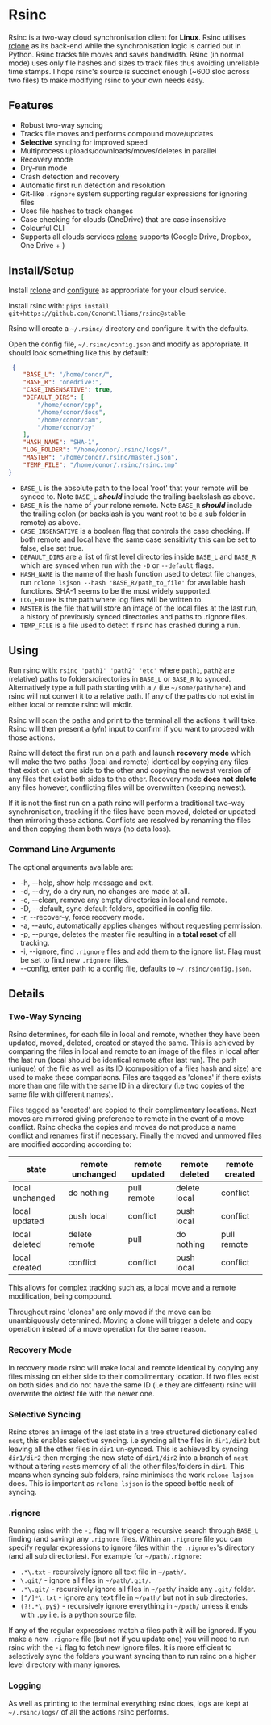 # Rsinc

Rsinc is a two-way cloud synchronisation client for **Linux**. Rsinc utilises [rclone](https://github.com/ncw/rclone) as its back-end while the synchronisation logic is carried out in Python. Rsinc tracks file moves and saves bandwidth. Rsinc (in normal mode) uses only file hashes and sizes to track files thus avoiding unreliable time stamps. I hope rsinc's source is succinct enough (\~600 sloc across two files) to make modifying rsinc to your own needs easy.

## Features

* Robust two-way syncing 
* Tracks file moves and performs compound move/updates
* **Selective** syncing for improved speed
* Multiprocess uploads/downloads/moves/deletes in parallel
* Recovery mode
* Dry-run mode 
* Crash detection and recovery
* Automatic first run detection and resolution
* Git-like `.rignore` system supporting regular expressions for ignoring files
* Uses file hashes to track changes
* Case checking for clouds (OneDrive) that are case insensitive
* Colourful CLI
* Supports all clouds services [rclone](https://github.com/ncw/rclone) supports (Google Drive, Dropbox, One Drive + )


## Install/Setup

Install [rclone](https://github.com/ncw/rclone) and [configure](https://rclone.org/docs/) as appropriate for your cloud service.

Install rsinc with: `pip3 install git+https://github.com/ConorWilliams/rsinc@stable` 

Rsinc will create a `~/.rsinc/` directory and configure it with the defaults.

Open the config file, `~/.rsinc/config.json` and modify as appropriate. It should look something like this by default:

```json { 
 {
    "BASE_L": "/home/conor/",
    "BASE_R": "onedrive:",
    "CASE_INSENSATIVE": true,
    "DEFAULT_DIRS": [
        "/home/conor/cpp",
        "/home/conor/docs",
        "/home/conor/cam",
        "/home/conor/py"
    ],
    "HASH_NAME": "SHA-1",
    "LOG_FOLDER": "/home/conor/.rsinc/logs/",
    "MASTER": "/home/conor/.rsinc/master.json",
    "TEMP_FILE": "/home/conor/.rsinc/rsinc.tmp"
}
```

- `BASE_L` is the absolute path to the local 'root' that your remote will be synced to. Note `BASE_L` **_should_** include the trailing backslash as above. 
- `BASE_R` is the name of your rclone remote. Note `BASE_R` **_should_** include the trailing colon (or backslash is you want root to be a sub folder in remote) as above.
- `CASE_INSENSATIVE` is a boolean flag that controls the case checking. If both remote and local have the same case sensitivity this can be set to false, else set true. 
- `DEFAULT_DIRS` are a list of first level directories inside `BASE_L` and `BASE_R` which are synced when run with the `-D` or `--default` flags. 
- `HASH_NAME` is the name of the hash function used to detect file changes, run `rclone lsjson --hash 'BASE_R/path_to_file'` for available hash functions. SHA-1 seems to be the most widely supported.
- `LOG_FOLDER` is the path where log files will be written to.
- `MASTER` is the file that will store an image of the local files at the last run, a history of previously synced directories and paths to .rignore files.
- `TEMP_FILE` is a file used to detect if rsinc has crashed during a run.

## Using

Run rsinc with: `rsinc 'path1' 'path2' 'etc'` where `path1`, `path2` are (relative) paths to folders/directories in `BASE_L` or `BASE_R` to synced. Alternatively type a full path starting with a `/` (i.e `~/some/path/here`) and rsinc will not convert it to a relative path. If any of the paths do not exist in either local or remote rsinc will mkdir.  

Rsinc will scan the paths and print to the terminal all the actions it will take. Rsinc will then present a (y/n) input to confirm if you want to proceed with those actions.

Rsinc will detect the first run on a path and launch **recovery mode** which will make the two paths (local and remote) identical by copying any files that exist on just one side to the other and copying the newest version of any files that exist both sides to the other. Recovery mode **does not delete** any files however, conflicting files will be overwritten (keeping newest).

If it is not the first run on a path rsinc will perform a traditional two-way synchronisation, tracking if the files have been moved, deleted or updated then mirroring these actions. Conflicts are resolved by renaming the files and then copying them both ways (no data loss).  

### Command Line Arguments

The optional arguments available are:

*  -h, --help, show help message and exit.
*  -d, --dry, do a dry run, no changes are made at all.
*  -c, --clean, remove any empty directories in local and remote.
*  -D, --default, sync default folders, specified in config file.
*  -r, --recover-y, force recovery mode.
*  -a, --auto, automatically applies changes without requesting permission.
*  -p, --purge, deletes the master file resulting in a **total reset** of all tracking.
*  -i, --ignore, find `.rignore` files and add them to the ignore list. Flag must be set to find new `.rignore` files.
*  --config, enter path to a config file, defaults to `~/.rsinc/config.json`.

## Details

### Two-Way Syncing

Rsinc determines, for each file in local and remote, whether they have been updated, moved, deleted, created or stayed the same. This is achieved by comparing the files in local and remote to an image of the files in local after the last run (local should be identical remote after last run). The path (unique) of the file as well as its ID (composition of a files hash and size) are used to make these comparisons. Files are tagged as 'clones' if there exists more than one file with the same ID in a directory (i.e two copies of the same file with different names).

Files tagged as 'created' are copied to their complimentary locations. Next moves are mirrored giving preference to remote in the event of a move conflict. Rsinc checks the copies and moves do not produce a name conflict and renames first if necessary. Finally the moved and unmoved files are modified according according to:

state | remote unchanged | remote updated | remote deleted | remote created
----- | ---------------- | -------------- | -------------- |  -------------
local unchanged   | do nothing    | pull remote | delete local  | conflict
local updated     | push local    | conflict    | push local    | conflict
local deleted     | delete remote | pull        | do nothing    | pull remote
local created     | conflict      | conflict    | push local    | conflict

This allows for complex tracking such as, a local move and a remote modification, being compound.

Throughout rsinc 'clones' are only moved if the move can be unambiguously determined. Moving a clone will trigger a delete and copy operation instead of a move operation for the same reason.

### Recovery Mode

In recovery mode rsinc will make local and remote identical by copying any files missing on either side to their complimentary location. If two files exist on both sides and do not have the same ID (i.e they are different) rsinc will overwrite the oldest file with the newer one.

### Selective Syncing

Rsinc stores an image of the last state in a tree structured dictionary called `nest`, this enables selective syncing. i.e syncing all the files in `dir1/dir2` but leaving all the other files in `dir1` un-synced. This is achieved by syncing `dir1/dir2` then merging the new state of `dir1/dir2` into a branch of `nest` without altering `nest`s memory of all the other files/folders in `dir1`. This means when syncing sub folders, rsinc minimises the work `rclone lsjson` does. This is important as `rclone lsjson` is the speed bottle neck of syncing.

### .rignore

Running rsinc with the `-i` flag will trigger a recursive search through `BASE_L` finding (and saving) any `.rignore` files. Within an `.rignore` file you can specify regular expressions to ignore files within the `.rignores`'s directory (and all sub directories). For example for `~/path/.rignore`:

* `.*\.txt` - recursively ignore all text file in `~/path/`.
* `\.git/` - ignore all files in `~/path/.git/`.
* `.*\.git/` - recursively ignore all files in `~/path/` inside any `.git/` folder.
* `[^/]*\.txt` - ignore any text file in `~/path/` but not in sub directories.
* `(?!.*\.py$)` - recursively ignore everything in `~/path/` unless it ends with `.py` i.e. is a python source file.

If any of the regular expressions match a files path it will be ignored. If you make a new `.rignore` file (but not if you update one) you will need to run rsinc with the `-i` flag to fetch new ignore files. It is more efficient to selectively sync the folders you want syncing than to run rsinc on a higher level directory with many ignores.

### Logging

As well as printing to the terminal everything rsinc does, logs are kept at `~/.rsinc/logs/` of all the actions rsinc performs.
